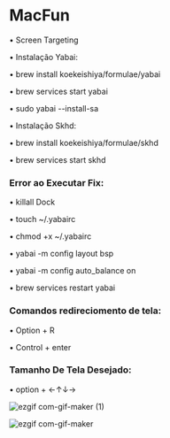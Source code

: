# MacFun
• Screen Targeting

• Instalação Yabai:

• brew install koekeishiya/formulae/yabai

• brew services start yabai

• sudo yabai --install-sa


• Instalação Skhd:

• brew install koekeishiya/formulae/skhd

• brew services start skhd

### Error ao Executar Fix:
• killall Dock

• touch ~/.yabairc

• chmod +x ~/.yabairc

• yabai -m config layout                       bsp

• yabai -m config auto_balance                 on

• brew services restart yabai

### Comandos redireciomento de tela:

• Option + R 

• Control + enter
### Tamanho De Tela Desejado:
• option + ←↑↓→




![ezgif com-gif-maker (1)](https://user-images.githubusercontent.com/54015197/100577757-32db3c80-3324-11eb-87a6-b3dac06ee8d3.gif)


![ezgif com-gif-maker](https://user-images.githubusercontent.com/54015197/100577936-9a918780-3324-11eb-9388-45d81669f17e.gif)

